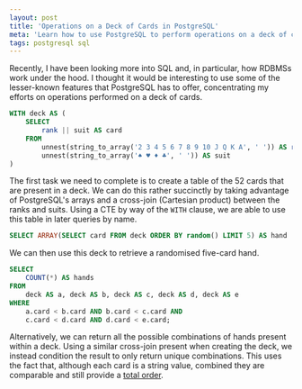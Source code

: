 ```yaml
---
layout: post
title: 'Operations on a Deck of Cards in PostgreSQL'
meta: 'Learn how to use PostgreSQL to perform operations on a deck of cards using arrays, cross-joins, and CTEs.'
tags: postgresql sql
---
```


Recently, I have been looking more into SQL and, in particular, how RDBMSs work under the hood.
I thought it would be interesting to use some of the lesser-known features that PostgreSQL has to offer, concentrating my efforts on operations performed on a deck of cards.

<!--more-->

```sql
WITH deck AS (
    SELECT
        rank || suit AS card
    FROM
        unnest(string_to_array('2 3 4 5 6 7 8 9 10 J Q K A', ' ')) AS rank,
        unnest(string_to_array('♠ ♥ ♦ ♣', ' ')) AS suit
)
```

The first task we need to complete is to create a table of the 52 cards that are present in a deck.
We can do this rather succinctly by taking advantage of PostgreSQL's arrays and a cross-join (Cartesian product) between the ranks and suits.
Using a CTE by way of the `WITH` clause, we are able to use this table in later queries by name.

```sql
SELECT ARRAY(SELECT card FROM deck ORDER BY random() LIMIT 5) AS hand
```

We can then use this deck to retrieve a randomised five-card hand.

```sql
SELECT
    COUNT(*) AS hands
FROM
    deck AS a, deck AS b, deck AS c, deck AS d, deck AS e
WHERE
    a.card < b.card AND b.card < c.card AND
    c.card < d.card AND d.card < e.card;
```

Alternatively, we can return all the possible combinations of hands present within a deck.
Using a similar cross-join present when creating the deck, we instead condition the result to only return unique combinations.
This uses the fact that, although each card is a string value, combined they are comparable and still provide a [total order](https://en.wikipedia.org/wiki/Total_order).
